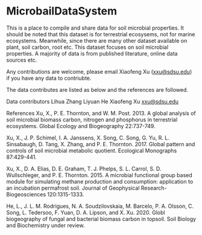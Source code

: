 # MicrobailDataSystem
This is a place to compile and share data for soil microbial properties. It should be noted that this dataset is for terrestrial ecosysems, not for marine ecosystems. Meanwhile, since there are many other dataset available on plant, soil carbon, root etc. This dataset focuses on soil microbial properties. A majority of data is from published literature, online data sources etc. 

Any contributions are welcome, please email Xiaofeng Xu (xxu@sdsu.edu) if you have any data to contriubte.

The data contributes are listed as below and the references are followed.

Data contributors
Lihua Zhang 
Liyuan He 
Xiaofeng Xu xxu@sdsu.edu


References
Xu, X., P. E. Thornton, and W. M. Post. 2013. A global analysis of soil microbial biomass carbon, nitrogen and phosphorus in terrestrial ecosystems. Global Ecology and Biogeography 22:737-749.

Xu, X., J. P. Schimel, I. A. Janssens, X. Song, C. Song, G. Yu, R. L. Sinsabaugh, D. Tang, X. Zhang, and P. E. Thornton. 2017. Global pattern and controls of soil microbial metabolic quotient. Ecological Monographs 87:429-441.

Xu, X., D. A. Elias, D. E. Graham, T. J. Phelps, S. L. Carrol, S. D. Wullschleger, and P. E. Thornton. 2015. A microbial functional group based module for simulating methane production and consumption: application to an incubation permafrost soil. Journal of Geophysical Research-Biogeosciences 120:1315-1333.

He, L., J. L. M. Rodrigues, N. A. Soudzilovskaia, M. Barcelo, P. A. Olsson, C. Song, L. Tedersoo, F. Yuan, D. A. Lipson, and X. Xu. 2020. Globl biogeography of fungal and bacterial biomass carbon in topsoil. Soil Biology and Biochemistry under review.
